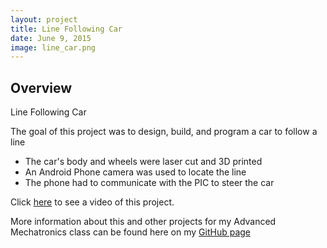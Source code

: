 ```yaml
---
layout: project
title: Line Following Car
date: June 9, 2015
image: line_car.png
---
```


## Overview
Line Following Car

The goal of this project was to design, build, and program a car to follow a line

* The car's body and wheels were laser cut and 3D printed
* An Android Phone camera was used to locate the line
* The phone had to communicate with the PIC to steer the car

Click [here](https://www.dropbox.com/home/Videos?preview=car_line_following.mp4) to see a video of this project.

More information about this and other projects for my Advanced Mechatronics class can be found here on my [GitHub page](https://github.com/athulyasimon/ME433)


